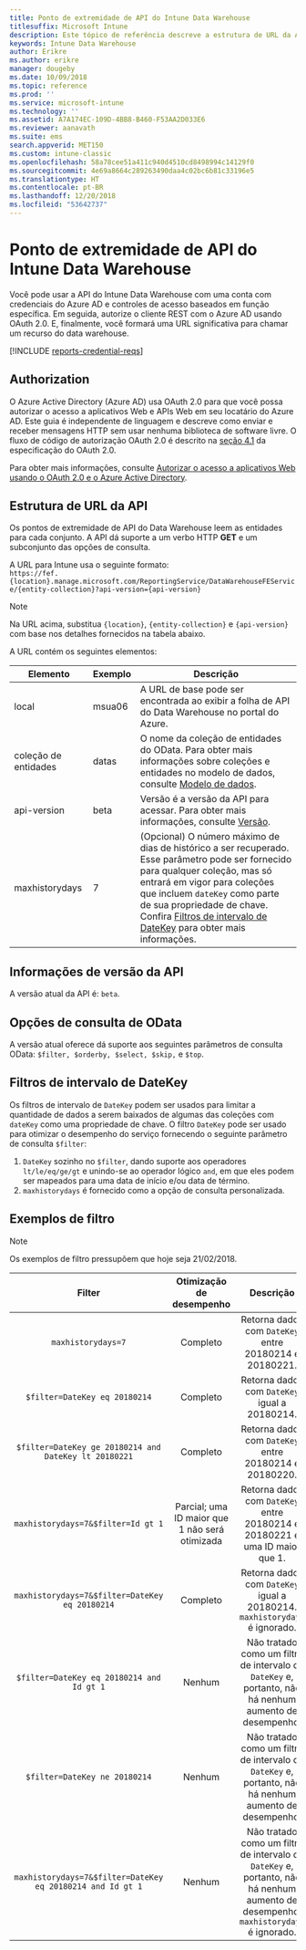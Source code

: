```yaml
---
title: Ponto de extremidade de API do Intune Data Warehouse
titlesuffix: Microsoft Intune
description: Este tópico de referência descreve a estrutura de URL da API do Microsoft Intune Data Warehouse. Exemplos de filtro são fornecidos.
keywords: Intune Data Warehouse
author: Erikre
ms.author: erikre
manager: dougeby
ms.date: 10/09/2018
ms.topic: reference
ms.prod: ''
ms.service: microsoft-intune
ms.technology: ''
ms.assetid: A7A174EC-109D-4BB8-B460-F53AA2D033E6
ms.reviewer: aanavath
ms.suite: ems
search.appverid: MET150
ms.custom: intune-classic
ms.openlocfilehash: 58a78cee51a411c940d4510cd8498994c14129f0
ms.sourcegitcommit: 4e69a8664c289263490daa4c02bc6b81c33196e5
ms.translationtype: HT
ms.contentlocale: pt-BR
ms.lasthandoff: 12/20/2018
ms.locfileid: "53642737"
---
```

# <a name="intune-data-warehouse-api-endpoint"></a>Ponto de extremidade de API do Intune Data Warehouse

Você pode usar a API do Intune Data Warehouse com uma conta com credenciais do Azure AD e controles de acesso baseados em função específica. Em seguida, autorize o cliente REST com o Azure AD usando OAuth 2.0. E, finalmente, você formará uma URL significativa para chamar um recurso do data warehouse.

[!INCLUDE [reports-credential-reqs](./includes/reports-credential-reqs.md)]

## <a name="authorization"></a>Authorization

O Azure Active Directory (Azure AD) usa OAuth 2.0 para que você possa autorizar o acesso a aplicativos Web e APIs Web em seu locatário do Azure AD. Este guia é independente de linguagem e descreve como enviar e receber mensagens HTTP sem usar nenhuma biblioteca de software livre. O fluxo de código de autorização OAuth 2.0 é descrito na [seção 4.1](https://tools.ietf.org/html/rfc6749#section-4.1) da especificação do OAuth 2.0.

Para obter mais informações, consulte [Autorizar o acesso a aplicativos Web usando o OAuth 2.0 e o Azure Active Directory](https://docs.microsoft.com/azure/active-directory/develop/active-directory-protocols-oauth-code).

## <a name="api-url-structure"></a>Estrutura de URL da API

Os pontos de extremidade de API do Data Warehouse leem as entidades para cada conjunto. A API dá suporte a um verbo HTTP **GET** e um subconjunto das opções de consulta.

A URL para Intune usa o seguinte formato:  
`https://fef.{location}.manage.microsoft.com/ReportingService/DataWarehouseFEService/{entity-collection}?api-version={api-version}`

> [!NOTE]
> Na URL acima, substitua `{location}`, `{entity-collection}` e `{api-version}` com base nos detalhes fornecidos na tabela abaixo.

A URL contém os seguintes elementos:

| Elemento | Exemplo | Descrição |
|-------------------|------------|--------------------------------------------------------------------------------------------------------------------|
| local | msua06 | A URL de base pode ser encontrada ao exibir a folha de API do Data Warehouse no portal do Azure. |
| coleção de entidades | datas | O nome da coleção de entidades do OData. Para obter mais informações sobre coleções e entidades no modelo de dados, consulte [Modelo de dados](reports-ref-data-model.md). |
| api-version | beta | Versão é a versão da API para acessar. Para obter mais informações, consulte [Versão](#API-version-information). |
| maxhistorydays | 7 | (Opcional) O número máximo de dias de histórico a ser recuperado. Esse parâmetro pode ser fornecido para qualquer coleção, mas só entrará em vigor para coleções que incluem `dateKey` como parte de sua propriedade de chave. Confira [Filtros de intervalo de DateKey](reports-api-url.md#datekey-range-filters) para obter mais informações. |

## <a name="api-version-information"></a>Informações de versão da API

A versão atual da API é: `beta`. 

## <a name="odata-query-options"></a>Opções de consulta de OData

A versão atual oferece dá suporte aos seguintes parâmetros de consulta OData: `$filter, $orderby, $select, $skip,` e `$top`.

## <a name="datekey-range-filters"></a>Filtros de intervalo de DateKey

Os filtros de intervalo de `DateKey` podem ser usados para limitar a quantidade de dados a serem baixados de algumas das coleções com `dateKey` como uma propriedade de chave. O filtro `DateKey` pode ser usado para otimizar o desempenho do serviço fornecendo o seguinte parâmetro de consulta `$filter`:

1.  `DateKey` sozinho no `$filter`, dando suporte aos operadores `lt/le/eq/ge/gt` e unindo-se ao operador lógico `and`, em que eles podem ser mapeados para uma data de início e/ou data de término.
2.  `maxhistorydays` é fornecido como a opção de consulta personalizada.<br>

## <a name="filter-examples"></a>Exemplos de filtro

> [!NOTE]
> Os exemplos de filtro pressupõem que hoje seja 21/02/2018.

|                             Filter                             |           Otimização de desempenho           |                                          Descrição                                          |
|:--------------------------------------------------------------:|:--------------------------------------------:|:---------------------------------------------------------------------------------------------:|
|    `maxhistorydays=7`                                            |    Completo                                      |    Retorna dados com `DateKey` entre 20180214 e 20180221.                                     |
|    `$filter=DateKey eq 20180214`                                 |    Completo                                      |    Retorna dados com `DateKey` igual a 20180214.                                                    |
|    `$filter=DateKey ge 20180214 and DateKey lt 20180221`         |    Completo                                      |    Retorna dados com `DateKey` entre 20180214 e 20180220.                                     |
|    `maxhistorydays=7&$filter=Id gt 1`                            |    Parcial; uma ID maior que 1 não será otimizada    |    Retorna dados com `DateKey` entre 20180214 e 20180221 e uma ID maior que 1.             |
|    `maxhistorydays=7&$filter=DateKey eq 20180214`                |    Completo                                      |    Retorna dados com `DateKey` igual a 20180214. `maxhistorydays` é ignorado.                            |
|    `$filter=DateKey eq 20180214 and Id gt 1`                     |    Nenhum                                      |    Não tratado como um filtro de intervalo de `DateKey` e, portanto, não há nenhum aumento de desempenho.                              |
|    `$filter=DateKey ne 20180214`                                 |    Nenhum                                      |    Não tratado como um filtro de intervalo de `DateKey` e, portanto, não há nenhum aumento de desempenho.                              |
|    `maxhistorydays=7&$filter=DateKey eq 20180214 and Id gt 1`    |    Nenhum                                      |    Não tratado como um filtro de intervalo de `DateKey` e, portanto, não há nenhum aumento de desempenho. `maxhistorydays` é ignorado.    |
